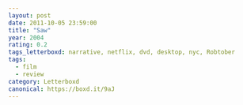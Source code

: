 ```yaml
---
layout: post 
date: 2011-10-05 23:59:00
title: "Saw"
year: 2004
rating: 0.2
tags_letterboxd: narrative, netflix, dvd, desktop, nyc, Robtober
tags:
  - film
  - review
category: Letterboxd
canonical: https://boxd.it/9aJ
---
```

